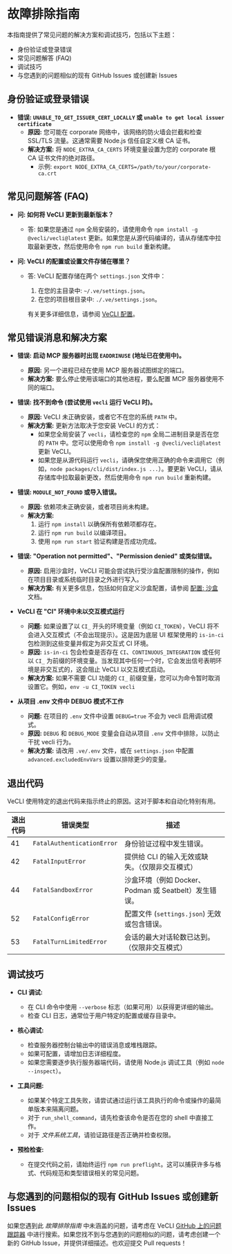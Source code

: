 # 故障排除指南

本指南提供了常见问题的解决方案和调试技巧，包括以下主题：

- 身份验证或登录错误
- 常见问题解答 (FAQ)
- 调试技巧
- 与您遇到的问题相似的现有 GitHub Issues 或创建新 Issues

## 身份验证或登录错误

- **错误: `UNABLE_TO_GET_ISSUER_CERT_LOCALLY` 或 `unable to get local issuer certificate`**
  - **原因:** 您可能在 corporate 网络中，该网络的防火墙会拦截和检查 SSL/TLS 流量。这通常需要 Node.js 信任自定义根 CA 证书。
  - **解决方案:** 将 `NODE_EXTRA_CA_CERTS` 环境变量设置为您的 corporate 根 CA 证书文件的绝对路径。
    - 示例: `export NODE_EXTRA_CA_CERTS=/path/to/your/corporate-ca.crt`

## 常见问题解答 (FAQ)

- **问: 如何将 VeCLI 更新到最新版本？**
  - 答: 如果您是通过 `npm` 全局安装的，请使用命令 `npm install -g @vecli/vecli@latest` 更新。如果您是从源代码编译的，请从存储库中拉取最新更改，然后使用命令 `npm run build` 重新构建。

- **问: VeCLI 的配置或设置文件存储在哪里？**
  - 答: VeCLI 配置存储在两个 `settings.json` 文件中：
    1. 在您的主目录中: `~/.ve/settings.json`。
    2. 在您的项目根目录中: `./.ve/settings.json`。

    有关更多详细信息，请参阅 [VeCLI 配置](./cli/configuration.md)。


## 常见错误消息和解决方案

- **错误: 启动 MCP 服务器时出现 `EADDRINUSE` (地址已在使用中)。**
  - **原因:** 另一个进程已经在使用 MCP 服务器试图绑定的端口。
  - **解决方案:**
    要么停止使用该端口的其他进程，要么配置 MCP 服务器使用不同的端口。

- **错误: 找不到命令 (尝试使用 `vecli` 运行 VeCLI 时)。**
  - **原因:** VeCLI 未正确安装，或者它不在您的系统 `PATH` 中。
  - **解决方案:**
    更新方法取决于您安装 VeCLI 的方式：
    - 如果您全局安装了 `vecli`，请检查您的 `npm` 全局二进制目录是否在您的 `PATH` 中。您可以使用命令 `npm install -g @vecli/vecli@latest` 更新 VeCLI。
    - 如果您是从源代码运行 `vecli`，请确保您使用正确的命令来调用它（例如，`node packages/cli/dist/index.js ...`）。要更新 VeCLI，请从存储库中拉取最新更改，然后使用命令 `npm run build` 重新构建。

- **错误: `MODULE_NOT_FOUND` 或导入错误。**
  - **原因:** 依赖项未正确安装，或者项目尚未构建。
  - **解决方案:**
    1.  运行 `npm install` 以确保所有依赖项都存在。
    2.  运行 `npm run build` 以编译项目。
    3.  使用 `npm run start` 验证构建是否成功完成。

- **错误: "Operation not permitted"、"Permission denied" 或类似错误。**
  - **原因:** 启用沙盒时，VeCLI 可能会尝试执行受沙盒配置限制的操作，例如在项目目录或系统临时目录之外进行写入。
  - **解决方案:** 有关更多信息，包括如何自定义沙盒配置，请参阅 [配置: 沙盒](./cli/configuration.md#sandboxing) 文档。

- **VeCLI 在 "CI" 环境中未以交互模式运行**
  - **问题:** 如果设置了以 `CI_` 开头的环境变量（例如 `CI_TOKEN`），VeCLI 将不会进入交互模式（不会出现提示）。这是因为底层 UI 框架使用的 `is-in-ci` 包检测到这些变量并假定为非交互式 CI 环境。
  - **原因:** `is-in-ci` 包会检查是否存在 `CI`、`CONTINUOUS_INTEGRATION` 或任何以 `CI_` 为前缀的环境变量。当发现其中任何一个时，它会发出信号表明环境是非交互式的，这会阻止 VeCLI 以交互模式启动。
  - **解决方案:** 如果不需要 CLI 功能的 `CI_` 前缀变量，您可以为命令暂时取消设置它。例如，`env -u CI_TOKEN vecli`

- **从项目 .env 文件中 DEBUG 模式不工作**
  - **问题:** 在项目的 `.env` 文件中设置 `DEBUG=true` 不会为 vecli 启用调试模式。
  - **原因:** `DEBUG` 和 `DEBUG_MODE` 变量会自动从项目 `.env` 文件中排除，以防止干扰 vecli 行为。
  - **解决方案:** 请改用 `.ve/.env` 文件，或在 `settings.json` 中配置 `advanced.excludedEnvVars` 设置以排除更少的变量。

## 退出代码

VeCLI 使用特定的退出代码来指示终止的原因。这对于脚本和自动化特别有用。

| 退出代码 | 错误类型                 | 描述                                                                                         |
| --------- | -------------------------- | --------------------------------------------------------------------------------------------------- |
| 41        | `FatalAuthenticationError` | 身份验证过程中发生错误。                                                |
| 42        | `FatalInputError`          | 提供给 CLI 的输入无效或缺失。（仅限非交互模式）                       |
| 44        | `FatalSandboxError`        | 沙盒环境（例如 Docker、Podman 或 Seatbelt）发生错误。              |
| 52        | `FatalConfigError`         | 配置文件 (`settings.json`) 无效或包含错误。                               |
| 53        | `FatalTurnLimitedError`    | 会话的最大对话轮数已达到。（仅限非交互模式） |

## 调试技巧

- **CLI 调试:**
  - 在 CLI 命令中使用 `--verbose` 标志（如果可用）以获得更详细的输出。
  - 检查 CLI 日志，通常位于用户特定的配置或缓存目录中。

- **核心调试:**
  - 检查服务器控制台输出中的错误消息或堆栈跟踪。
  - 如果可配置，请增加日志详细程度。
  - 如果您需要逐步执行服务器端代码，请使用 Node.js 调试工具（例如 `node --inspect`）。

- **工具问题:**
  - 如果某个特定工具失败，请尝试通过运行该工具执行的命令或操作的最简单版本来隔离问题。
  - 对于 `run_shell_command`，请先检查该命令是否在您的 shell 中直接工作。
  - 对于 _文件系统工具_，请验证路径是否正确并检查权限。

- **预检检查:**
  - 在提交代码之前，请始终运行 `npm run preflight`。这可以捕获许多与格式、代码规范和类型错误相关的常见问题。

## 与您遇到的问题相似的现有 GitHub Issues 或创建新 Issues

如果您遇到此 _故障排除指南_ 中未涵盖的问题，请考虑在 VeCLI [GitHub 上的问题跟踪器](https://github.com/volcengine-vecli/vecli/issues) 中进行搜索。如果您找不到与您遇到的问题相似的问题，请考虑创建一个新的 GitHub Issue，并提供详细描述。也欢迎提交 Pull requests！